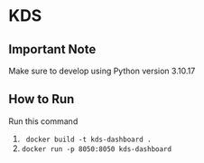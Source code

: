 # KDS

## Important Note
Make sure to develop using Python version 3.10.17

## How to Run
Run this command 
1. ``` docker build -t kds-dashboard .```
2. ```docker run -p 8050:8050 kds-dashboard``` 